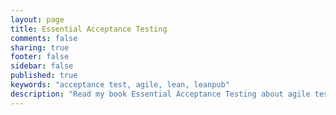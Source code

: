 ```yaml
---
layout: page
title: Essential Acceptance Testing
comments: false
sharing: true
footer: false
sidebar: false
published: true
keywords: "acceptance test, agile, lean, leanpub"
description: "Read my book Essential Acceptance Testing about agile testing"
---
```

<div>
    <script type="text/javascript">
    function trackOutboundLink(link, category, action) {

        try {
            _gaq.push(['_trackEvent', category , action]);
        } catch(err){}

        setTimeout(function() {
            document.location.href = link.href;
        }, 100);
    }
    </script>
</div>

<a href="https://leanpub.com/essential_acceptance_testing" onClick="trackOutboundLink(this, 'Outbound Links', 'leanpub.com'); return false;">{% img right http://titlepages.leanpub.com/essential_acceptance_testing/bookpage 'Essential Acceptance Testing is available on Leanpub'%}</a>

My book questions the conventional acceptance testing techniques used by many teams today. It’s a Lean publishing effort. I regularly publish new chapters and listen to my readers. It's only short, something like 15,000-20,000 words.

> Have traditional agile testing techniques become testing dogma? Have we adopted a cargo cult of testing? Do these techniques really help build great products? Do they help us get from concept to cash or are they holding us back?

<form action="https://leanpub.com/purchases" method="post">
<input type="hidden" name="book_slug" value="essential_acceptance_testing" />
<input type="submit" name="commit" value="Buy Now for $18.99" class="btn btn-large btn-success" />
</form>

## Lean Publishing

In keeping with lean publishing principles, it's currently an in-progress subset of the complete book. I hope that readers will debate, ask questions and help steer the direction. If there's no interest, that's great too. Failing fast is always a better than failing slowly.

The beta reading period is now closed but you can still bag a copy over at <a href="https://leanpub.com/essential_acceptance_testing" onClick="trackOutboundLink(this, 'Outbound Links', 'leanpub.com'); return false;">Leanpub</a> or <a href="http://samples.leanpub.com/essential_acceptance_testing-sample.pdf" onClick="trackOutboundLink(this, 'Outbound Links', 'leanpub.com'); return false;">download the free sample chapters</a>.
